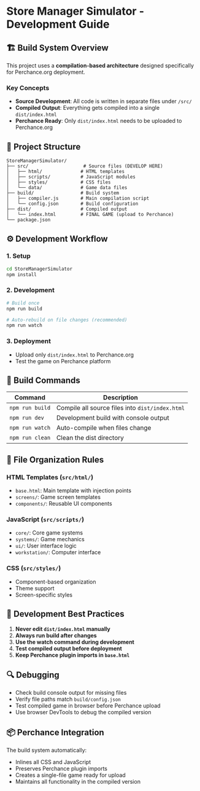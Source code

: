 # Store Manager Simulator - Development Guide

## 🏗️ Build System Overview

This project uses a **compilation-based architecture** designed specifically for Perchance.org deployment.

### Key Concepts

- **Source Development**: All code is written in separate files under `/src/`
- **Compiled Output**: Everything gets compiled into a single `dist/index.html`
- **Perchance Ready**: Only `dist/index.html` needs to be uploaded to Perchance.org

## 📁 Project Structure

```
StoreManagerSimulator/
├── src/                    # Source files (DEVELOP HERE)
│   ├── html/              # HTML templates  
│   ├── scripts/           # JavaScript modules
│   ├── styles/            # CSS files
│   └── data/              # Game data files
├── build/                 # Build system
│   ├── compiler.js        # Main compilation script
│   └── config.json        # Build configuration
├── dist/                  # Compiled output
│   └── index.html         # FINAL GAME (upload to Perchance)
└── package.json
```

## ⚙️ Development Workflow

### 1. Setup
```bash
cd StoreManagerSimulator
npm install
```

### 2. Development
```bash
# Build once
npm run build

# Auto-rebuild on file changes (recommended)
npm run watch
```

### 3. Deployment
- Upload only `dist/index.html` to Perchance.org
- Test the game on Perchance platform

## 🔧 Build Commands

| Command | Description |
|---------|-------------|
| `npm run build` | Compile all source files into `dist/index.html` |
| `npm run dev` | Development build with console output |
| `npm run watch` | Auto-compile when files change |
| `npm run clean` | Clean the dist directory |

## 📝 File Organization Rules

### HTML Templates (`src/html/`)
- `base.html`: Main template with injection points
- `screens/`: Game screen templates
- `components/`: Reusable UI components

### JavaScript (`src/scripts/`)
- `core/`: Core game systems
- `systems/`: Game mechanics
- `ui/`: User interface logic
- `workstation/`: Computer interface

### CSS (`src/styles/`)
- Component-based organization
- Theme support
- Screen-specific styles

## 🎯 Development Best Practices

1. **Never edit `dist/index.html` manually**
2. **Always run build after changes**
3. **Use the watch command during development**
4. **Test compiled output before deployment**
5. **Keep Perchance plugin imports in `base.html`**

## 🔍 Debugging

- Check build console output for missing files
- Verify file paths match `build/config.json`
- Test compiled game in browser before Perchance upload
- Use browser DevTools to debug the compiled version

## 📦 Perchance Integration

The build system automatically:
- Inlines all CSS and JavaScript
- Preserves Perchance plugin imports
- Creates a single-file game ready for upload
- Maintains all functionality in the compiled version
